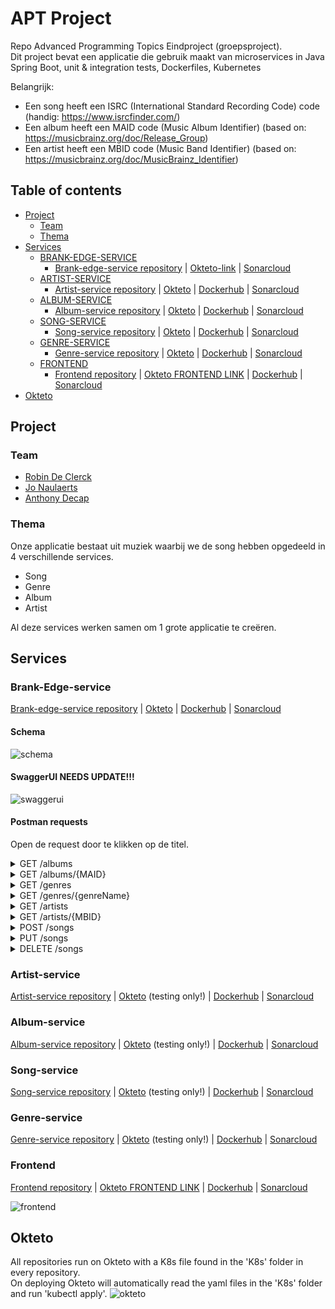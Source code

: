# APT Project
Repo Advanced Programming Topics Eindproject (groepsproject).\
Dit project bevat een applicatie die gebruik maakt van microservices in Java Spring Boot, unit & integration tests, Dockerfiles, Kubernetes

Belangrijk:
- Een song heeft een ISRC (International Standard Recording Code) code (handig: https://www.isrcfinder.com/)
- Een album heeft een MAID code (Music Album Identifier)  (based on: https://musicbrainz.org/doc/Release_Group)
- Een artist heeft een MBID code (Music Band Identifier) (based on: https://musicbrainz.org/doc/MusicBrainz_Identifier)

## Table of contents

- [Project](#project)
  - [Team](#team)
  - [Thema](#thema)
- [Services](#services)
  - [BRANK-EDGE-SERVICE](#brank-edge-service)
    - [Brank-edge-service repository](https://github.com/RobinDeClerck/brank-edge-service) |
      [Okteto-link](https://brank-edge-service-server-robindeclerck.cloud.okteto.net/) |
      [Sonarcloud](https://sonarcloud.io/project/overview?id=RobinDeClerck_brank-edge-service)
  - [ARTIST-SERVICE](#brank-edge-service)
    - [Artist-service repository](https://github.com/RobinDeClerck/artist-service) |
      [Okteto](https://artist-service-server-robindeclerck.cloud.okteto.net) |
      [Dockerhub](https://hub.docker.com/repository/docker/robindeclerck/artist-service) |
      [Sonarcloud](https://sonarcloud.io/project/overview?id=RobinDeClerck_artist-service)
  - [ALBUM-SERVICE](#album-service)
    - [Album-service repository](https://github.com/RobinDeClerck/album-service) |
      [Okteto](https://album-service-server-robindeclerck.cloud.okteto.net) |
      [Dockerhub](https://hub.docker.com/repository/docker/robindeclerck/album-service) |
      [Sonarcloud](https://sonarcloud.io/project/overview?id=RobinDeClerck_album-service)
  - [SONG-SERVICE](#song-service)
    - [Song-service repository](https://github.com/anthonydecap/service-song) |
      [Okteto](https://song-service-server-robindeclerck.cloud.okteto.net/) |
      [Dockerhub](https://hub.docker.com/r/realnigel/song-service) |
      [Sonarcloud](https://sonarcloud.io/project/overview?id=anthonydecap_service-song)
  - [GENRE-SERVICE](#genre-service)
    - [Genre-service repository](https://github.com/JoNaulaerts/genre-service) |
      [Okteto](https://genre-service-server-robindeclerck.cloud.okteto.net/) |
      [Dockerhub](https://hub.docker.com/r/jonaulaerts/genre-service) |
      [Sonarcloud](https://sonarcloud.io/project/overview?id=JoNaulaerts_genre-service)
  - [FRONTEND](#frontend)
    - [Frontend repository](https://github.com/RobinDeClerck/music-frontend) |
      [Okteto FRONTEND LINK](https://frontend-server-robindeclerck.cloud.okteto.net/) |
      [Dockerhub](https://hub.docker.com/repository/docker/robindeclerck/music-frontend) |
      [Sonarcloud](https://sonarcloud.io/project/overview?id=RobinDeClerck_music-frontend)
- [Okteto](#okteto)


## Project

### Team

- [Robin De Clerck](https://github.com/RobinDeClerck)
- [Jo Naulaerts](https://github.com/JoNaulaerts)
- [Anthony Decap](https://github.com/anthonydecap)

### Thema

Onze applicatie bestaat uit muziek waarbij we de song hebben opgedeeld in 4 verschillende services.
- Song
- Genre
- Album
- Artist
 
Al deze services werken samen om 1 grote applicatie te creëren.

## Services

### Brank-Edge-service

[Brank-edge-service repository](https://github.com/RobinDeClerck/brank-edge-service) |
[Okteto](https://brank-edge-service-server-robindeclerck.cloud.okteto.net/) |
[Dockerhub](https://hub.docker.com/repository/docker/robindeclerck/brank-edge-service) |
[Sonarcloud](https://sonarcloud.io/project/overview?id=RobinDeClerck_brank-edge-service)

#### Schema

![schema](https://cdn.discordapp.com/attachments/668890794882629662/928740542244880474/APT-Schema.png)

#### SwaggerUI NEEDS UPDATE!!!

![swaggerui](https://cdn.discordapp.com/attachments/668890794882629662/928743967879745547/swaggerui.PNG)


#### Postman requests

Open de request door te klikken op de titel.
<details><summary>GET /albums</summary>

Used: [https://brank-edge-service-server-robindeclerck.cloud.okteto.net/albums](https://brank-edge-service-server-robindeclerck.cloud.okteto.net/albums)



</details>

<details><summary>GET /albums/{MAID}</summary>

Used: [https://brank-edge-service-server-robindeclerck.cloud.okteto.net/albums/dd7e7ced-a44d-4ce5-9654-c60a0d71fc51](https://brank-edge-service-server-robindeclerck.cloud.okteto.net/albums/dd7e7ced-a44d-4ce5-9654-c60a0d71fc51) 

```json
{
    "name": "Typhoons",
    "image": "https://i.scdn.co/image/ab67616d00001e02712b9c0f9a8d380e26a95c1c",
    "genre": "Rock",
    "artist": {
        "id": "61d742963c4cd92feb017481",
        "name": "Royal Blood",
        "type": "Rock duo",
        "originCountry": "United Kingdom",
        "members": [
            "Mike Kerr",
            "Ben Thatcher"
        ],
        "bannerImage": "https://i.scdn.co/image/ab676186000010164ecf014fa786e9c5dfffe37c",
        "mbid": "aa62b28e-b6d4-4086-91d4-e5fac1ed56f3"
    },
    "songs": [
        {
            "id": "61d742a0e3506c28e7334b5b",
            "genre": "Rock",
            "title": "Trouble’s Coming",
            "length": 228,
            "url": "6voIJ7OWwRabSZDC77D5Hp",
            "maid": "dd7e7ced-a44d-4ce5-9654-c60a0d71fc51",
            "mbid": "aa62b28e-b6d4-4086-91d4-e5fac1ed56f3",
            "isrc": "GBAHT2000193"
        },
        {
            "id": "61d742a0e3506c28e7334b5c",
            "genre": "Rock",
            "title": "Oblivion",
            "length": 161,
            "url": "3Ye5icBka8ODjcaEQakPvZ",
            "maid": "dd7e7ced-a44d-4ce5-9654-c60a0d71fc51",
            "mbid": "aa62b28e-b6d4-4086-91d4-e5fac1ed56f3",
            "isrc": "GBAHT2001120"
        },
        {
            "id": "61d742a0e3506c28e7334b5d",
            "genre": "Rock",
            "title": "Typhoons",
            "length": 236,
            "url": "5aFGo8wHEntVxFI8IF7Wuj",
            "maid": "dd7e7ced-a44d-4ce5-9654-c60a0d71fc51",
            "mbid": "aa62b28e-b6d4-4086-91d4-e5fac1ed56f3",
            "isrc": "GBAHT2001121"
        },
        {
            "id": "61d742a0e3506c28e7334b5e",
            "genre": "Rock",
            "title": "Who Needs Friends",
            "length": 190,
            "url": "7AXoSHtReIvoJPi5XKXecl",
            "maid": "dd7e7ced-a44d-4ce5-9654-c60a0d71fc51",
            "mbid": "aa62b28e-b6d4-4086-91d4-e5fac1ed56f3",
            "isrc": "GBAHT2001122"
        },
        {
            "id": "61d742a0e3506c28e7334b5f",
            "genre": "Rock",
            "title": "Million and One",
            "length": 258,
            "url": "7AXoSHtReIvoJPi5XKXecl",
            "maid": "dd7e7ced-a44d-4ce5-9654-c60a0d71fc51",
            "mbid": "aa62b28e-b6d4-4086-91d4-e5fac1ed56f3",
            "isrc": "GBAHT2001123"
        },
        {
            "id": "61d742a0e3506c28e7334b60",
            "genre": "Rock",
            "title": "Limbo",
            "length": 293,
            "url": "1P8BrsNLHWO5R0cK6zvyhc",
            "maid": "dd7e7ced-a44d-4ce5-9654-c60a0d71fc51",
            "mbid": "aa62b28e-b6d4-4086-91d4-e5fac1ed56f3",
            "isrc": "GBAHT2001124"
        },
        {
            "id": "61d742a0e3506c28e7334b61",
            "genre": "Rock",
            "title": "Either You Want It",
            "length": 180,
            "url": "1P8BrsNLHWO5R0cK6zvyhc",
            "maid": "dd7e7ced-a44d-4ce5-9654-c60a0d71fc51",
            "mbid": "aa62b28e-b6d4-4086-91d4-e5fac1ed56f3",
            "isrc": "GBAHT2001125"
        },
        {
            "id": "61d742a0e3506c28e7334b62",
            "genre": "Rock",
            "title": "Boilermaker",
            "length": 209,
            "url": "27BEATf1JFhKDmwJdpGVSk",
            "maid": "dd7e7ced-a44d-4ce5-9654-c60a0d71fc51",
            "mbid": "aa62b28e-b6d4-4086-91d4-e5fac1ed56f3",
            "isrc": "GBAHT2001126"
        },
        {
            "id": "61d742a0e3506c28e7334b63",
            "genre": "Rock",
            "title": "Mad Visions",
            "length": 189,
            "url": "3S66ufJ1RdjOKf2azjXWjI",
            "maid": "dd7e7ced-a44d-4ce5-9654-c60a0d71fc51",
            "mbid": "aa62b28e-b6d4-4086-91d4-e5fac1ed56f3",
            "isrc": "GBAHT2001127"
        },
        {
            "id": "61d742a1e3506c28e7334b64",
            "genre": "Rock",
            "title": "Hold On",
            "length": 194,
            "url": "5rUGbardlhPNzbHH3qOEOk",
            "maid": "dd7e7ced-a44d-4ce5-9654-c60a0d71fc51",
            "mbid": "aa62b28e-b6d4-4086-91d4-e5fac1ed56f3",
            "isrc": "GBAHT2001128"
        },
        {
            "id": "61d742a1e3506c28e7334b65",
            "genre": "Rock",
            "title": "All We Have Is Now",
            "length": 213,
            "url": "4CUyNgMxAFKFEf1KrbAEbY",
            "maid": "dd7e7ced-a44d-4ce5-9654-c60a0d71fc51",
            "mbid": "aa62b28e-b6d4-4086-91d4-e5fac1ed56f3",
            "isrc": "GBAHT2001129"
        }
    ],
    "release": "2021-04-30",
    "maid": "dd7e7ced-a44d-4ce5-9654-c60a0d71fc51"
}
```

</details>

<details><summary>GET /genres</summary>

Used: [https://brank-edge-service-server-robindeclerck.cloud.okteto.net/genres](https://brank-edge-service-server-robindeclerck.cloud.okteto.net/genres)

```json
[
  {
    "id": "61d7429ce40c25722ecaf15f",
    "genreName": "Rock",
    "description": "Rock music is a broad genre of popular music that originated as \"rock and roll\" in the United States in the late 1940s and early 1950s, developing into a range of different styles in the mid-1960s and later, particularly in the United States and the United Kingdom."
  },
  {
    "id": "61d7429ce40c25722ecaf160",
    "genreName": "Heavy Metal",
    "description": "Heavy metal (or simply metal) is a genre of rock music that developed in the late 1960s and early 1970s, largely in the United Kingdom and the United States."
  },
  {
    "id": "61d7429de40c25722ecaf161",
    "genreName": "Pop",
    "description": "Pop is a genre of popular music that originated in its modern form during the mid-1950s in the United States and the United Kingdom."
  },
  {
    "id": "61d7429de40c25722ecaf162",
    "genreName": "Blues",
    "description": "Blues is a music genre and musical form which was originated in the Deep South of the United States around the 1860s by African-Americans from roots in African-American work songs and spirituals."
  },
  {
    "id": "61d7429de40c25722ecaf163",
    "genreName": "Punk rock",
    "description": "Punk rock (or simply punk) is a music genre that emerged in the mid-1970s. Rooted in 1960s garage rock, punk bands rejected the perceived excesses of mainstream 1970s rock."
  },
  {
    "id": "61d7429de40c25722ecaf164",
    "genreName": "Jazz",
    "description": "Jazz is a music genre that originated in the African-American communities of New Orleans, Louisiana, United States, in the late 19th and early 20th centuries, with its roots in blues and ragtime."
  },
  {
    "id": "61d7429de40c25722ecaf165",
    "genreName": "Grunge",
    "description": "Grunge (sometimes referred to as the Seattle sound) is an alternative rock genre and subculture that emerged during the mid-1980s in the American Pacific Northwest state of Washington, particularly in Seattle and nearby towns."
  },
  {
    "id": "61d7429de40c25722ecaf166",
    "genreName": "New wave",
    "description": "New wave is a broad music genre that encompasses numerous pop-oriented styles from the late 1970s and the 1980s. It was originally used as a catch-all for the music that emerged after punk rock, including punk itself, but may be viewed retrospectively as a more accessible counterpart of post-punk."
  }
]
```

</details>
<details><summary>GET /genres/{genreName}</summary>

Used: [https://brank-edge-service-server-robindeclerck.cloud.okteto.net/genres/Rock](https://brank-edge-service-server-robindeclerck.cloud.okteto.net/genres/Rock)

```json
{
  "id": null,
  "genreName": "Rock",
  "description": "Rock music is a broad genre of popular music that originated as \"rock and roll\" in the United States in the late 1940s and early 1950s, developing into a range of different styles in the mid-1960s and later, particularly in the United States and the United Kingdom."
}
```

</details>
<details><summary>GET /artists</summary>

```json
[
  {
    "id": "61d742963c4cd92feb017480",
    "name": "The Police",
    "type": "Rock band",
    "originCountry": "United Kingdom",
    "members": [
      "Sting",
      "Stewart Copeland",
      "Andy Summers",
      "Henry Padovani"
    ],
    "bannerImage": "https://i.scdn.co/image/ab67618600001016af496a5f2377f1149d2a5cf3",
    "mbid": "9e0e2b01-41db-4008-bd8b-988977d6019a"
  },
  {
    "id": "61d742963c4cd92feb017481",
    "name": "Royal Blood",
    "type": "Rock duo",
    "originCountry": "United Kingdom",
    "members": [
      "Mike Kerr",
      "Ben Thatcher"
    ],
    "bannerImage": "https://i.scdn.co/image/ab676186000010164ecf014fa786e9c5dfffe37c",
    "mbid": "aa62b28e-b6d4-4086-91d4-e5fac1ed56f3"
  },
  {
    "id": "61d742963c4cd92feb017482",
    "name": "Muse",
    "type": "Rock band",
    "originCountry": "United Kingdom",
    "members": [
      "Matt Bellamy",
      "Chris Wolstenholme",
      "Dominic Howard"
    ],
    "bannerImage": "https://i.scdn.co/image/ab67618600001016ef59f1c62339f247d38ded80",
    "mbid": "9c9f1380-2516-4fc9-a3e6-f9f61941d090"
  },
  {
    "id": "61d742963c4cd92feb017483",
    "name": "Red Hot Chili Peppers",
    "type": "Rock band",
    "originCountry": "California",
    "members": [
      "Anthony Kiedis",
      "John Frusciante",
      "Dave Navarro",
      "Chad Smith",
      "Flea",
      "Josh Klinghoffer",
      "Hillel Slovak",
      "Jack Irons",
      "Jack Sherman",
      "Cliff Martinez",
      "Arik Marshall",
      "D.H. Peligro",
      "Jesse Tobias",
      "DeWayne McKnight"
    ],
    "bannerImage": "https://i.scdn.co/image/ab676186000010168de7d477c0febe421ea84332",
    "mbid": "8bfac288-ccc5-448d-9573-c33ea2aa5c30"
  },
  {
    "id": "61d742963c4cd92feb017484",
    "name": "R.E.M.",
    "type": "Rock band",
    "originCountry": "Georgia",
    "members": [
      "Michael Stipe",
      "Peter Buck",
      "Bill Berry",
      "Mike Mills"
    ],
    "bannerImage": "https://i.scdn.co/image/ab67618600001016c210c5b1c9b555891662e79f",
    "mbid": "ea4dfa26-f633-4da6-a52a-f49ea4897b58"
  },
  {
    "id": "61d742973c4cd92feb017485",
    "name": "Radiohead",
    "type": "Rock band",
    "originCountry": "United Kingdom",
    "members": [
      "Thom Yorke",
      "Jonny Greenwood",
      "Ed O'Brien",
      "Colin Greenwood",
      "Philip Selway"
    ],
    "bannerImage": "https://i.scdn.co/image/ab676186000010161802a4cbec82e078cc15cbb0",
    "mbid": "a74b1b7f-71a5-4011-9441-d0b5e4122711"
  }
]
```

</details>

<details><summary>GET /artists/{MBID}</summary>

```json
{
  "id": "61d742963c4cd92feb017480",
  "name": "The Police",
  "type": "Rock band",
  "originCountry": "United Kingdom",
  "members": [
    "Sting",
    "Stewart Copeland",
    "Andy Summers",
    "Henry Padovani"
  ],
  "bannerImage": "https://i.scdn.co/image/ab67618600001016af496a5f2377f1149d2a5cf3",
  "mbid": "9e0e2b01-41db-4008-bd8b-988977d6019a"
}
```

</details>

<details><summary>POST /songs</summary>

</details>

<details><summary>PUT /songs</summary>

</details>

<details><summary>DELETE /songs</summary>

</details>

### Artist-service

[Artist-service repository](https://github.com/RobinDeClerck/artist-service) |
[Okteto](https://artist-service-server-robindeclerck.cloud.okteto.net) (testing only!) |
[Dockerhub](https://hub.docker.com/repository/docker/robindeclerck/artist-service) |
[Sonarcloud](https://sonarcloud.io/project/overview?id=RobinDeClerck_artist-service)

### Album-service

[Album-service repository](https://github.com/RobinDeClerck/album-service) |
[Okteto](https://album-service-server-robindeclerck.cloud.okteto.net) (testing only!) |
[Dockerhub](https://hub.docker.com/repository/docker/robindeclerck/album-service) |
[Sonarcloud](https://sonarcloud.io/project/overview?id=RobinDeClerck_album-service)

### Song-service

[Song-service repository](https://github.com/anthonydecap/service-song) |
[Okteto](https://song-service-server-robindeclerck.cloud.okteto.net/) (testing only!) |
[Dockerhub](https://hub.docker.com/r/realnigel/song-service) |
[Sonarcloud](https://sonarcloud.io/project/overview?id=anthonydecap_service-song)

### Genre-service

[Genre-service repository](https://github.com/JoNaulaerts/genre-service) |
[Okteto](https://genre-service-server-robindeclerck.cloud.okteto.net/) (testing only!) |
[Dockerhub](https://hub.docker.com/r/jonaulaerts/genre-service) |
[Sonarcloud](https://sonarcloud.io/project/overview?id=JoNaulaerts_genre-service)

### Frontend

[Frontend repository](https://github.com/RobinDeClerck/music-frontend) |
[Okteto FRONTEND LINK](https://frontend-server-robindeclerck.cloud.okteto.net/) |
[Dockerhub](https://hub.docker.com/repository/docker/robindeclerck/music-frontend) |
[Sonarcloud](https://sonarcloud.io/project/overview?id=RobinDeClerck_music-frontend)

![frontend](https://cdn.discordapp.com/attachments/668890794882629662/928774887521288292/frontend.PNG)

## Okteto

All repositories run on Okteto with a K8s file found in the 'K8s' folder in every repository.\
On deploying Okteto will automatically read the yaml files in the 'K8s' folder and run 'kubectl apply'.
![okteto](https://cdn.discordapp.com/attachments/668890794882629662/928775961707700254/okteto-deployments.PNG)

